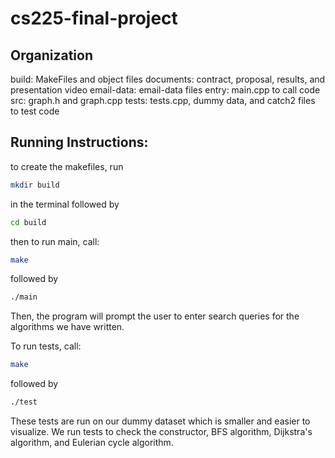 # cs225-final-project

## Organization

build: MakeFiles and object files
documents: contract, proposal, results, and presentation video
email-data: email-data files
entry: main.cpp to call code
src: graph.h and graph.cpp
tests: tests.cpp, dummy data, and catch2 files to test code


## Running Instructions:

to create the makefiles, run 

```bash
mkdir build
```
in the terminal followed by 

```bash
cd build
```

then to run main, call:

```bash
make 
```
followed by
```bash
./main
```

Then, the program will prompt the user to enter search queries for the algorithms we have written. 

To run tests, call:

```bash
make
```
followed by
```bash
./test
```

These tests are run on our dummy dataset which is smaller and easier to visualize. We run tests to check the constructor, BFS algorithm, Dijkstra's algorithm, and Eulerian cycle algorithm.
